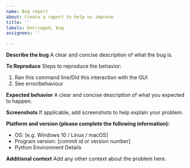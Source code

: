 ```yaml
---
name: Bug report
about: Create a report to help us improve
title: ''
labels: Untriaged, bug
assignees: ''

---
```


**Describe the bug**
A clear and concise description of what the bug is.

**To Reproduce**
Steps to reproduce the behavior:
1. Ran this command line/Did this interaction with the GUI
2. See error/behaviour

**Expected behavior**
A clear and concise description of what you expected to happen.

**Screenshots**
If applicable, add screenshots to help explain your problem.

**Platform and version (please complete the following information):**
 - OS: [e.g. Windows 10 / Linux / macOS]
 - Program version: [commit id or version number]
 - Python Environment Details

**Additional context**
Add any other context about the problem here.
